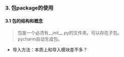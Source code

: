 ### 3. 包package的使用
#### 3.1 包的结构和概念
> 包是一个必须有__init__.py的文件夹。可以存在子包。  
pycharm自动生成包。

* 导入方法：本质上和导入模块差不多？